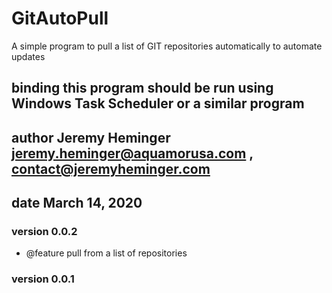 # GitAutoPull

A simple program to pull a list of GIT repositories automatically to automate updates

 ## binding this program should be run using Windows Task Scheduler or a similar program
 
 ## author Jeremy Heminger jeremy.heminger@aquamorusa.com , contact@jeremyheminger.com
 
 ## date March 14, 2020
 
 ### version 0.0.2
 
  * @feature pull from a list of repositories
 
 ### version 0.0.1

